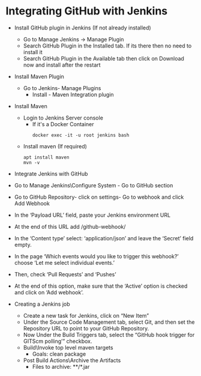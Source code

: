 # Integrating GitHub with Jenkins
- Install GitHub plugin in Jenkins (If not already installed)
  - Go to Manage Jenkins -> Manage Plugin
  - Search GitHub Plugin in the Installed tab. If its there then no need to install it
  - Search GitHub Plugin in the Available tab then click on Download now and install after the restart

- Install Maven Plugin
  - Go to Jenkins- Manage Plugins
      - Install - Maven Integration plugin

- Install Maven
  - Login to Jenkins Server console
    - If it's a Docker Container
      ```
      docker exec -it -u root jenkins bash
      ```
  - Install maven (If required)
    ```
    apt install maven
    mvn -v
    ```
-  Integrate Jenkins with GitHub
  - Go to Manage Jenkins\Configure System - Go to GitHub section
  - Go to GitHub Repository- click on settings- Go to webhook and click Add Webhook
  - In the ‘Payload URL’ field, paste your Jenkins environment URL
  - At the end of this URL add /github-webhook/
  - In the ‘Content type’ select: ‘application/json’ and leave the ‘Secret’ field empty.
  - In the page ‘Which events would you like to trigger this webhook?’ choose ‘Let me select individual events.’
  - Then, check ‘Pull Requests’ and ‘Pushes’
  - At the end of this option, make sure that the ‘Active’ option is checked and click on ‘Add webhook’.

- Creating a Jenkins job
  - Create a new task for Jenkins, click on “New Item”
  - Under the Source Code Management tab, select Git, and then set the Repository URL to point to your GitHub Repository.
  - Now Under the Build Triggers tab, select the “GitHub hook trigger for GITScm polling’” checkbox.
  - Build\Invoke top level maven targets
    - Goals: clean package
  - Post Build Actions\Archive the Artifacts
    - Files to archive: \*\*/\*.jar
